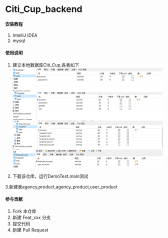# Citi_Cup_backend


#### 安装教程

1.  IntelliJ IDEA
2.  mysql


#### 使用说明

1.  建立本地数据库Citi_Cup,各表如下
![user](pix/table_user.png)
![info](pix/table_info.png)
![hospital](pix/table_hospital.png)
![financial_user](pix/table_financial_user.png)

2.  下载该仓库，运行DemoTest.main测试

3.新建表agency,product,agency_product,user_product





















#### 参与贡献

1.  Fork 本仓库
2.  新建 Feat_xxx 分支
3.  提交代码
4.  新建 Pull Request



